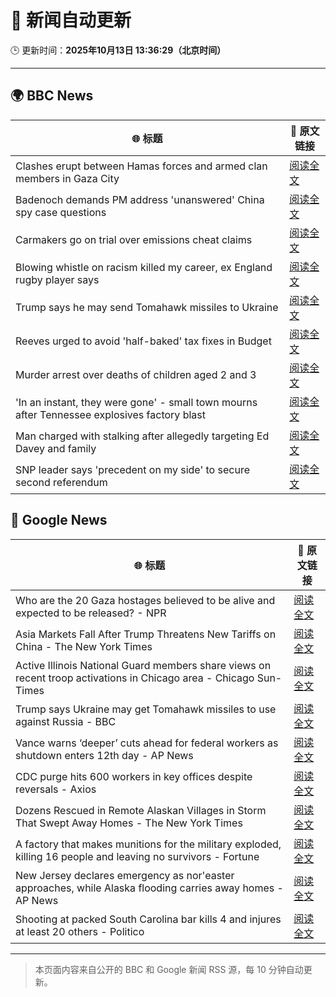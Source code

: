 # 🧠 新闻自动更新

🕒 更新时间：**2025年10月13日 13:36:29（北京时间）**

---

## 🌍 BBC News

| 🌐 标题 | 🔗 原文链接 |
|--------|-------------|
| Clashes erupt between Hamas forces and armed clan members in Gaza City | [阅读全文](https://www.bbc.com/news/articles/cg5e551j593o?at_medium=RSS&at_campaign=rss) |
| Badenoch demands PM address 'unanswered' China spy case questions | [阅读全文](https://www.bbc.com/news/articles/cg424d712q7o?at_medium=RSS&at_campaign=rss) |
| Carmakers go on trial over emissions cheat claims | [阅读全文](https://www.bbc.com/news/articles/cjr5epw8dweo?at_medium=RSS&at_campaign=rss) |
| Blowing whistle on racism killed my career, ex England rugby player says | [阅读全文](https://www.bbc.com/sport/rugby-union/articles/cdr61plm727o?at_medium=RSS&at_campaign=rss) |
| Trump says he may send Tomahawk missiles to Ukraine | [阅读全文](https://www.bbc.com/news/articles/c93xpqgzkv0o?at_medium=RSS&at_campaign=rss) |
| Reeves urged to avoid 'half-baked' tax fixes in Budget | [阅读全文](https://www.bbc.com/news/articles/cx2n08n15w2o?at_medium=RSS&at_campaign=rss) |
| Murder arrest over deaths of children aged 2 and 3 | [阅读全文](https://www.bbc.com/news/articles/c78n8y3mlxko?at_medium=RSS&at_campaign=rss) |
| 'In an instant, they were gone' - small town mourns after Tennessee explosives factory blast | [阅读全文](https://www.bbc.com/news/articles/cwy8y0rnw2eo?at_medium=RSS&at_campaign=rss) |
| Man charged with stalking after allegedly targeting Ed Davey and family | [阅读全文](https://www.bbc.com/news/articles/c77d702znm4o?at_medium=RSS&at_campaign=rss) |
| SNP leader says 'precedent on my side' to secure second referendum | [阅读全文](https://www.bbc.com/news/articles/cg424dk03x9o?at_medium=RSS&at_campaign=rss) |

## 📰 Google News

| 🌐 标题 | 🔗 原文链接 |
|--------|-------------|
| Who are the 20 Gaza hostages believed to be alive and expected to be released? - NPR | [阅读全文](https://news.google.com/rss/articles/CBMie0FVX3lxTFA2MjlVUFQ3N2VEelBtdmNERlRUUHpwb1JmaFZEQ0ptUDVxRmdpeTR0ZkZZMEtoRm5NSWhRQ0tzYVNERDNxR3pWMF8yVk9JWTJPbnZ0cm5GWExZZUdHV0g1a0wwNWpfbXJfNkgtY2tibEtwQnZtcThXSnBfZw?oc=5) |
| Asia Markets Fall After Trump Threatens New Tariffs on China - The New York Times | [阅读全文](https://news.google.com/rss/articles/CBMiiwFBVV95cUxPMkZZYUFyWC05Ujc4UHAybDNscl9Nbzl5Z2pCRVZEZ2dwZnpOakFUWjB1YXBvUndYWVlCdk85QTZCVmRKazBkd2IxQ0lRY3RxcmtOMGxFTjhTNFZvcUs4a1ZKUnB1VFhOczBtTE5rOWdCTmlock8xYkpyN0lGRmlJc0JabEcyZDhsQVNr?oc=5) |
| Active Illinois National Guard members share views on recent troop activations in Chicago area - Chicago Sun-Times | [阅读全文](https://news.google.com/rss/articles/CBMisAFBVV95cUxPckdfdFVlUDBPZVB0RElMZVhmYVdqeXhjUWgzc3F5OVY4amxXZWx2c2JFc0w3UVFuNXczbzBDM0RMUk1PWlZYM09RSVV5cUpMcEs5UXhGdVF3TGFmVWY1bXVub21PRUFqc3RuelJidU0zdmpEWXFNR3hkVDFVdS02LVRhR3c2UkpuanBuNTZKR05uQnp6Qk0yVDZNZzBfbVFfOEtnR1pDY21SM3czc3JmSg?oc=5) |
| Trump says Ukraine may get Tomahawk missiles to use against Russia - BBC | [阅读全文](https://news.google.com/rss/articles/CBMiWkFVX3lxTE1GTGQ0eWZTS0JLVnV2MWpzNG10WjRRcGt1WTRURWtVNGVBUm5YR1JPbDFVTGI1dDUyU2hSNFBBWXhGRGRXTHJYN1dfMVc2c1luaF8xZGV2aFRjd9IBX0FVX3lxTE9RNW5jM2pEWWpDUW1IbGtPVThuSWtQVjB6RlNrdHR4a2JrNHhxaUI5THVvU08yY0stdDV1emFhaFNVQjlVS1JoUERHSWFDMWJQR28zQ0x3aFBBOGM3NzhB?oc=5) |
| Vance warns ‘deeper’ cuts ahead for federal workers as shutdown enters 12th day - AP News | [阅读全文](https://news.google.com/rss/articles/CBMitgFBVV95cUxOWXVHTzdQaGlyUDdod0dGS0NCRlJyY3dTTkpnSXUwdHp2SkRjNmtEcTBleDNNaXJtOTc4N3FSYUUtZDdRSXVJdjg1bkNBQlRlSjBiajBncEZDbk9Yakg2VHNRWktVMFc4ckl5RkU5Tnd6SUtSbWFlbVhBSTlHTmZ6aExUZkpuUkJFYkZmZHJKWmp1U1BuS1IydkVMclFzZ1c5NlNMcEJuSWhKN1VJc3lIcHFsMGpOdw?oc=5) |
| CDC purge hits 600 workers in key offices despite reversals - Axios | [阅读全文](https://news.google.com/rss/articles/CBMid0FVX3lxTE4xQ21PUEJGV2ZzamczRWhSUnEzTDJfTmFwaXNsc0tSc0RpWEN6eFM3Q2R5dl9vd29oSU9fT2F6Z3FRdFVtMk1wU2FieTg3SGZDd3huWUtMTW10eWlzN01pdG5VUFVPT201VmhadU54UGNqbkM2NUw4?oc=5) |
| Dozens Rescued in Remote Alaskan Villages in Storm That Swept Away Homes - The New York Times | [阅读全文](https://news.google.com/rss/articles/CBMidEFVX3lxTE9lVU9HU3E5cjllM0lUT3pWaGl0VlJua3F2S01uNVpOTDhSLTZPY0psNHlOSHdzbVdjMDNudDVtMGgxeTFOTlZZTmFYZTNNV2xaSzQwdThHRHlaZUhJcEdxNVdBYWRRWmFsbUhtOXJucWhJX2x0?oc=5) |
| A factory that makes munitions for the military exploded, killing 16 people and leaving no survivors - Fortune | [阅读全文](https://news.google.com/rss/articles/CBMiqAFBVV95cUxQeU9MQ3RoT3lMYU1GNkpocEdWRllzcllxYTFwYWx4Zm0xb2V0a0paS0xGV2NjelRpeFRGZzZjY0hlM1d1R0JpcF9VV0YxQlhZRUdCMzF5WkREZjNvZFpYWXZPN1RRNkY0TzFUanAtZENHcGdxV3ZBT0RhcnJ6U1Q4SXc1VTduWmlZQnIwZWtYcTB6ZzdhY1J4Y3kzRE53T19sUVBNUW1qNkM?oc=5) |
| New Jersey declares emergency as nor'easter approaches, while Alaska flooding carries away homes - AP News | [阅读全文](https://news.google.com/rss/articles/CBMiqgFBVV95cUxNMi1jYmVqSG9PQy02Vk5nTS1vdzFEd1ZnVmRvTkl1ZGRyLUVaNzRPenBnMDVKOWhrblhUSzFLT1Uxa2dJZUw4STRKTHR1NkNzNzY0X3NqNkJZOGRZZDhyMFZIeWduZlNvUHpQbTRyUVp5UTY0eGhnc0hVMzZkM0NjeERWVklPR3VsRHUzWVFfVVNEVE5WRk9TQ0JIRTgyb001OGR6TC0xZmt6QQ?oc=5) |
| Shooting at packed South Carolina bar kills 4 and injures at least 20 others - Politico | [阅读全文](https://news.google.com/rss/articles/CBMijgFBVV95cUxQTDFxT3pxNFhkNzZ6VTF4MDdaWlZ5dUF3ay1UdkpzZkZESmNzbHFJSGQwTXUxSzFUcHhBQk05VXBMamx2VV92OFk5NDNSTm5yZ2VLZ1JWa1ZPMUczRnUyVGlrZUM0dnVub1lEU0JOV3lBMFEzSlJnb3ZyZV9nUzQ0WVA1eGIzOThIMEZxdUZn?oc=5) |

---
> 本页面内容来自公开的 BBC 和 Google 新闻 RSS 源，每 10 分钟自动更新。